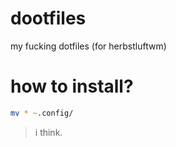 # dootfiles
my fucking dotfiles (for herbstluftwm)

# how to install?
```zsh
mv * ~.config/
```

> i think.
